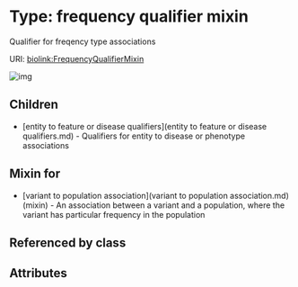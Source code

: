 
# Type: frequency qualifier mixin


Qualifier for freqency type associations

URI: [biolink:FrequencyQualifierMixin](https://w3id.org/biolink/vocab/FrequencyQualifierMixin)


![img](http://yuml.me/diagram/nofunky;dir:TB/class/\[VariantToPopulationAssociation]uses%20-.->\[FrequencyQualifierMixin],%20\[FrequencyQualifierMixin]^-\[EntityToFeatureOrDiseaseQualifiers])

## Children

 * [entity to feature or disease qualifiers](entity to feature or disease qualifiers.md) - Qualifiers for entity to disease or phenotype associations

## Mixin for

 * [variant to population association](variant to population association.md) (mixin)  - An association between a variant and a population, where the variant has particular frequency in the population

## Referenced by class


## Attributes

